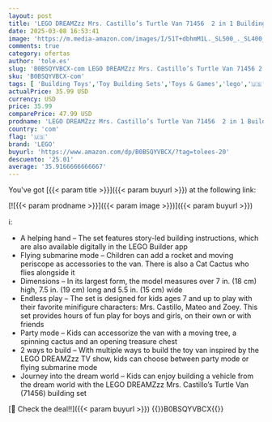 ```yaml
---
layout: post
title: 'LEGO DREAMZzz Mrs. Castillo’s Turtle Van 71456  2 in 1 Building Toy and Vehicle Playset with Party Mode or Flying Submarine Mode  Makes a Great Gift Idea for 7 Year Old Kids  Boys  and Girls'
date: 2025-03-08 16:53:41
image: 'https://m.media-amazon.com/images/I/51T+dbhmM1L._SL500_._SL400_.jpg'
comments: true
category: ofertas
author: 'tole.es'
slug: 'B0BSQYVBCX-com LEGO DREAMZzz Mrs. Castillo’s Turtle Van 71456 2 in 1...'
sku: 'B0BSQYVBCX-com'
tags: [ 'Building Toys','Toy Building Sets','Toys & Games','lego','🇺🇸', ]
actualPrice: 35.99 USD
currency: USD
price: 35.99
comparePrice: 47.99 USD
prodname: 'LEGO DREAMZzz Mrs. Castillo’s Turtle Van 71456  2 in 1 Building Toy and Vehicle Playset with Party Mode or Flying Submarine Mode  Makes a Great Gift Idea for 7 Year Old Kids  Boys  and Girls'
country: 'com'
flag: '🇺🇸'
brand: 'LEGO'
buyurl: 'https://www.amazon.com/dp/B0BSQYVBCX/?tag=tolees-20'
descuento: '25.01'
average: '35.9166666666667'
---
```


You've got [{{< param title >}}]({{< param buyurl >}}) at the following link:

[![{{< param prodname >}}]({{< param image >}})]({{< param buyurl >}})

ℹ️:

- A helping hand – The set features story-led building instructions, which are also available digitally in the LEGO Builder app
- Flying submarine mode – Children can add a rocket and moving periscope as accessories to the van. There is also a Cat Cactus who flies alongside it
- Dimensions – In its largest form, the model measures over 7 in. (18 cm) high, 7.5 in. (19 cm) long and 5.5 in. (15 cm) wide
- Endless play – The set is designed for kids ages 7 and up to play with their favorite minifigure characters: Mrs. Castillo, Mateo and Zoey. This set provides hours of fun play for boys and girls, on their own or with friends
- Party mode – Kids can accessorize the van with a moving tree, a spinning cactus and an opening treasure chest
- 2 ways to build – With multiple ways to build the toy van inspired by the LEGO DREAMZzz TV show, kids can choose between party mode or flying submarine mode
- Journey into the dream world – Kids can enjoy building a vehicle from the dream world with the LEGO DREAMZzz Mrs. Castillo’s Turtle Van (71456) building set

[🛒 Check the deal!!]({{< param buyurl >}})
{{<world>}}B0BSQYVBCX{{</world>}}

